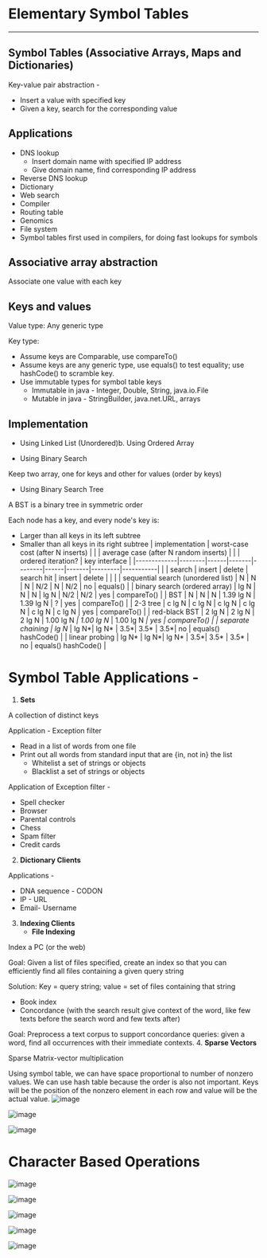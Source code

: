 # Elementary Symbol Tables

---

## Symbol Tables (Associative Arrays, Maps and Dictionaries)

Key-value pair abstraction -

- Insert a value with specified key
- Given a key, search for the corresponding value

## Applications

- DNS lookup
  - Insert domain name with specified IP address
  - Give domain name, find corresponding IP address
- Reverse DNS lookup
- Dictionary
- Web search
- Compiler
- Routing table
- Genomics
- File system
- Symbol tables first used in compilers, for doing fast lookups for symbols

## Associative array abstraction

Associate one value with each key

## Keys and values

Value type: Any generic type

Key type:

- Assume keys are Comparable, use compareTo()
- Assume keys are any generic type, use equals() to test equality; use hashCode() to scramble key.
- Use immutable types for symbol table keys
  - Immutable in java - Integer, Double, String, java.io.File
  - Mutable in java - StringBuilder, java.net.URL, arrays

## Implementation

- Using Linked List (Unordered)b. Using Ordered Array

- Using Binary Search

Keep two array, one for keys and other for values (order by keys)

- Using Binary Search Tree

A BST is a binary tree in symmetric order

Each node has a key, and every node's key is:

- Larger than all keys in its left subtree
- Smaller than all keys in its right subtree
| implementation                     | worst-case cost (after N inserts) |       |       | average case (after N random inserts) |             |             | ordered iteration? | key interface       |
|-------------|--------|------|-------|--------|------|-------|---------|-----------|
|                                   | search                            | insert | delete | search hit                            | insert       | delete       |                   |                    |
| sequential search (unordered list) | N                                 | N      | N      | N/2                                   | N            | N/2          | no                 | equals()            |
| binary search (ordered array)      | lg N                              | N      | N      | lg N                                  | N/2          | N/2          | yes                | compareTo()         |
| BST                                | N                                 | N      | N      | 1.39 lg N                             | 1.39 lg N    | ?            | yes                | compareTo()         |
| 2-3 tree                           | c lg N                            | c lg N | c lg N | c lg N                                | c lg N       | c lg N       | yes                | compareTo()         |
| red-black BST                      | 2 lg N                            | 2 lg N | 2 lg N | 1.00 lg N *| 1.00 lg N* | 1.00 lg N *| yes                | compareTo()         |
| separate chaining                  | lg N*                            | lg N*| lg N* | 3.5*| 3.5*        | 3.5*| no                 | equals() hashCode() |
| linear probing                     | lg N*                            | lg N*| lg N* | 3.5*| 3.5*        | 3.5*        | no                 | equals() hashCode() |

# Symbol Table Applications -

1. **Sets**

A collection of distinct keys

Application - Exception filter

- Read in a list of words from one file
- Print out all words from standard input that are {in, not in} the list
  - Whitelist a set of strings or objects
  - Blacklist a set of strings or objects

Application of Exception filter -

- Spell checker
- Browser
- Parental controls
- Chess
- Spam filter
- Credit cards

2. **Dictionary Clients**

Applications -

- DNA sequence - CODON
- IP - URL
- Email- Username

3. **Indexing Clients**
    - **File Indexing**

Index a PC (or the web)

Goal: Given a list of files specified, create an index so that you can efficiently find all files containing a given query string

Solution: Key = query string; value = set of files containing that string

- Book index
- Concordance (with the search result give context of the word, like few texts before the search word and few texts after)

Goal: Preprocess a text corpus to support concordance queries: given a word, find all occurrences with their immediate contexts.
4. **Sparse Vectors**

Sparse Matrix-vector multiplication

Using symbol table, we can have space proportional to number of nonzero values. We can use hash table because the order is also not important. Keys will be the position of the nonzero element in each row and value will be the actual value.
![image](media/Elementary-Symbol-Tables-image1.png)

![image](media/Elementary-Symbol-Tables-image2.png)

![image](media/Elementary-Symbol-Tables-image3.png)

# Character Based Operations

![image](media/Elementary-Symbol-Tables-image4.png)

![image](media/Elementary-Symbol-Tables-image5.png)

![image](media/Elementary-Symbol-Tables-image6.png)

![image](media/Elementary-Symbol-Tables-image7.png)

![image](media/Elementary-Symbol-Tables-image8.png)
